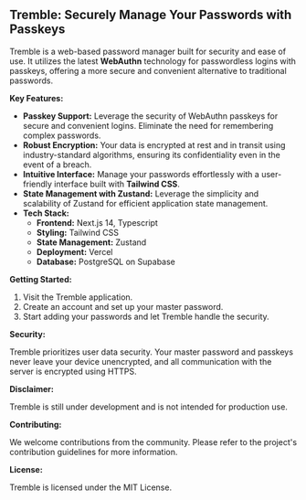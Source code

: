 ## Tremble: Securely Manage Your Passwords with Passkeys

Tremble is a web-based password manager built for security and ease of use. It
utilizes the latest **WebAuthn** technology for passwordless logins with
passkeys, offering a more secure and convenient alternative to traditional
passwords.

**Key Features:**

- **Passkey Support:** Leverage the security of WebAuthn passkeys for secure and
  convenient logins. Eliminate the need for remembering complex passwords.
- **Robust Encryption:** Your data is encrypted at rest and in transit using
  industry-standard algorithms, ensuring its confidentiality even in the event
  of a breach.
- **Intuitive Interface:** Manage your passwords effortlessly with a
  user-friendly interface built with **Tailwind CSS**.
- **State Management with Zustand:** Leverage the simplicity and scalability of
  Zustand for efficient application state management.
- **Tech Stack:**
  - **Frontend:** Next.js 14, Typescript
  - **Styling:** Tailwind CSS
  - **State Management:** Zustand
  - **Deployment:** Vercel
  - **Database:** PostgreSQL on Supabase

**Getting Started:**

1. Visit the Tremble application.
2. Create an account and set up your master password.
3. Start adding your passwords and let Tremble handle the security.

**Security:**

Tremble prioritizes user data security. Your master password and passkeys never
leave your device unencrypted, and all communication with the server is
encrypted using HTTPS.

**Disclaimer:**

Tremble is still under development and is not intended for production use.

**Contributing:**

We welcome contributions from the community. Please refer to the project's
contribution guidelines for more information.

**License:**

Tremble is licensed under the MIT License.

